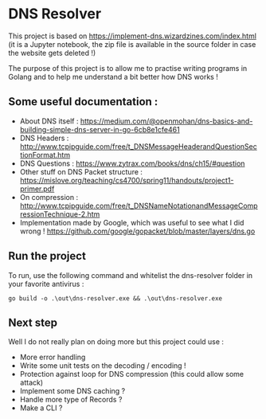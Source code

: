 # DNS Resolver

This project is based on https://implement-dns.wizardzines.com/index.html (it is a Jupyter notebook, the zip file is available in the source folder in case the website gets deleted !)

The purpose of this project is to allow me to practise writing programs in Golang and to help me understand a bit better how DNS works !

## Some useful documentation :
- About DNS itself :
  https://medium.com/@openmohan/dns-basics-and-building-simple-dns-server-in-go-6cb8e1cfe461
- DNS Headers :
http://www.tcpipguide.com/free/t_DNSMessageHeaderandQuestionSectionFormat.htm
- DNS Questions :
https://www.zytrax.com/books/dns/ch15/#question
- Other stuff on DNS Packet structure :
https://mislove.org/teaching/cs4700/spring11/handouts/project1-primer.pdf
- On compression :
http://www.tcpipguide.com/free/t_DNSNameNotationandMessageCompressionTechnique-2.htm
- Implementation made by Google, which was useful to see what I did wrong !
https://github.com/google/gopacket/blob/master/layers/dns.go

## Run the project

To run, use the following command and whitelist the dns-resolver folder in your favorite antivirus :
```
go build -o .\out\dns-resolver.exe && .\out\dns-resolver.exe
```

## Next step

Well I do not really plan on doing more but this project could use :
- More error handling
- Write some unit tests on the decoding / encoding !
- Protection against loop for DNS compression (this could allow some attack)
- Implement some DNS caching ?
- Handle more type of Records ?
- Make a CLI ?